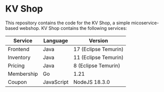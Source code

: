 # KV Shop
This repository contains the code for the KV Shop, a simple micoservice-based webshop.
KV Shop contains the following services:

| Service | Language | Version |
| --- | --- | --- |
| Frontend | Java | 17 (Eclipse Temurin) |
| Inventory | Java | 11 (Eclipse Temurin) |
| Pricing | Java | 8 (Eclipse Temurin) |
| Membership | Go | 1.21 |
| Coupon | JavaScript | NodeJS 18.3.0 |